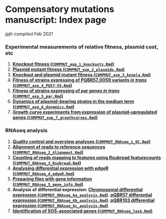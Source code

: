 Compensatory mutations manuscript: Index page
================
jpjh
compiled Feb 2021

### Experimental measurements of relative fitness, plasmid cost, etc

1.  **[Knockout fitness
    (`COMPMUT_exp_1_knockouts.Rmd`)](COMPMUT_exp_1_knockouts.md)**
2.  **[Plasmid mutant fitness
    (`COMPMUT_exp_2_plasmids.Rmd`)](COMPMUT_exp_2_plasmids.md)**
3.  **[Knockout and plasmid mutant fitness
    (`COMPMUT_exp_3_knopla.Rmd`)](COMPMUT_exp_3_knopla.md)**
4.  **[Fitness of strains expressing of PQBR57\_0059 variants *in trans*
    (`COMPMUT_exp_4_PQ57-59.Rmd`)](COMPMUT_exp_4_PQ57-59.md)**
5.  **[Fitness of strains expressing of par genes *in trans*
    (`COMPMUT_exp_5_par.Rmd`)](COMPMUT_exp_5_par.md)**
6.  **[Dynamics of plasmid-bearing strains in the medium term
    (`COMPMUT_exp_6_dynamics.Rmd`)](COMPMUT_exp_6_dynamics.md)**
7.  **[Growth curve experiments from expression of plasmid-upregulated
    genes
    (`COMPMUT_exp_7_growthcurves.Rmd`)](COMPMUT_exp_7_growthcurves.md)**

### RNAseq analysis

1.  **[Quality control and overview analyses
    (`COMPMUT_RNAseq_1_QC.Rmd`)](COMPMUT_RNAseq_1_QC.md)**
2.  **[Alignment of reads to reference sequences
    (`COMPMUT_RNAseq_2_Alignment.Rmd`)](COMPMUT_RNAseq_2_Alignment.md)**
3.  **[Counting of reads mapping to features using Rsubread
    featurecounts
    (`COMPMUT_RNAseq_3_Rsubread.Rmd`)](COMPMUT_RNAseq_3_Rsubread.md)**
4.  **[Analysing differential expression with edgeR
    (`COMPMUT_RNAseq_4_edgeR.Rmd`)](COMPMUT_RNAseq_4_edgeR.Rmd)**
5.  **[Preparing files with gene information
    (`COMPMUT_RNAseq_5_gene_info.Rmd`)](COMPMUT_RNAseq_5_gene_info.md)**
6.  **Analysis of differential expression: [Chromosomal differential
    expression
    (`COMPMUT_RNAseq_6a_analysis.Rmd`)](COMPMUT_RNAseq_6a_analysis.md).
    [pQBR57 differential expression
    (`COMPMUT_RNAseq_6b_analysis.Rmd`)](COMPMUT_RNAseq_6b_analysis.md).
    [pQBR103 differential expression
    (`COMPMUT_RNAseq_6c_analysis.Rmd`)](COMPMUT_RNAseq_6c_analysis.md)**
7.  **[Identification of SOS-associated genes
    (`COMPMUT_RNAseq_lexA.Rmd`)](COMPMUT_RNAseq_lexA.md)**
